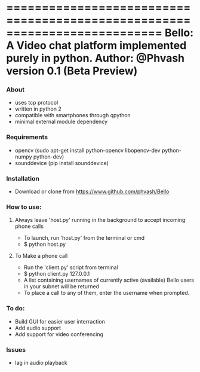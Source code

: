 ==========================================================================
Bello: A Video chat platform implemented purely in python.
Author: @Phvash
version 0.1 (Beta Preview)
==========================================================================

### About

* uses tcp protocol
* written in python 2
* compatible with smartphones through qpython
* minimal external module dependency

### Requirements
* opencv (sudo apt-get install python-opencv libopencv-dev python-numpy python-dev)
* sounddevice (pip install sounddevice)

### Installation

* Download or clone from https://www.github.com/phvash/Bello

### How to use:

1. Always leave 'host.py' running in the background to accept incoming phone calls 
   - To launch, run 'host.py' from the terminal or cmd
	* $ python host.py

2. To Make a phone call
   - Run the 'client.py' script from terminal
	* $ python client.py 127.0.0.1
   - A list containing usernames of currently active (available) Bello users in your subnet will be returned
   - To place a call to any of them, enter the username when prompted.

### To do:
* Build GUI for easier user interraction
* Add audio support
* Add support for video conferencing

### Issues
* lag in audio playback
